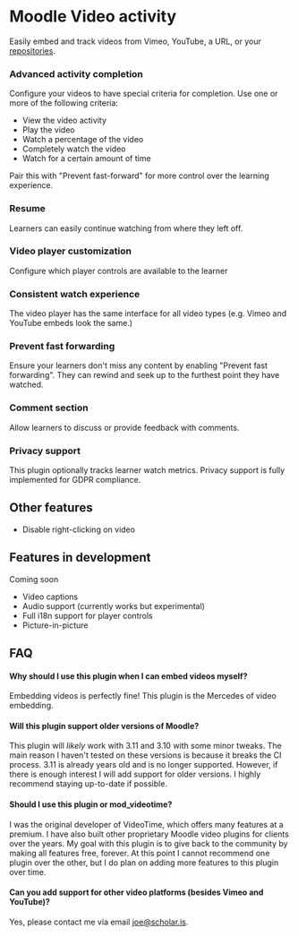 # Moodle Video activity

Easily embed and track videos from Vimeo, YouTube, a URL, or your [repositories](https://docs.moodle.org/403/en/Repositories).

### Advanced activity completion
Configure your videos to have special criteria for completion. Use one or more of the following criteria:

* View the video activity
* Play the video
* Watch a percentage of the video
* Completely watch the video
* Watch for a certain amount of time

Pair this with "Prevent fast-forward" for more control over the learning experience.

### Resume
Learners can easily continue watching from where they left off.

### Video player customization
Configure which player controls are available to the learner

### Consistent watch experience
The video player has the same interface for all video types (e.g. Vimeo and YouTube embeds look the same.)

### Prevent fast forwarding
Ensure your learners don't miss any content by enabling "Prevent fast forwarding". They can rewind and seek up to the furthest point they have watched.

### Comment section
Allow learners to discuss or provide feedback with comments.

### Privacy support
This plugin optionally tracks learner watch metrics. Privacy support is fully implemented for GDPR compliance.

### 

## Other features

* Disable right-clicking on video

## Features in development
Coming soon

* Video captions
* Audio support (currently works but experimental)
* Full i18n support for player controls
* Picture-in-picture

## FAQ

#### Why should I use this plugin when I can embed videos myself?
Embedding videos is perfectly fine! This plugin is the Mercedes of video embedding.

#### Will this plugin support older versions of Moodle? 
This plugin will _likely_ work with 3.11 and 3.10 with some minor tweaks. The main reason I haven't tested on these versions is because it breaks the CI process. 3.11 is already years old and is no longer supported. However, if there is enough interest I will add support for older versions. I highly recommend staying up-to-date if possible.

#### Should I use this plugin or mod_videotime?
I was the original developer of VideoTime, which offers many features at a premium. I have also built other proprietary Moodle video plugins for clients over the years. 
My goal with this plugin is to give back to the community by making all features free, forever. At this point I cannot recommend one plugin over the other,
but I do plan on adding more features to this plugin over time.

#### Can you add support for other video platforms (besides Vimeo and YouTube)?
Yes, please contact me via email [joe@scholar.is](mailto:joe@scholar.is).
